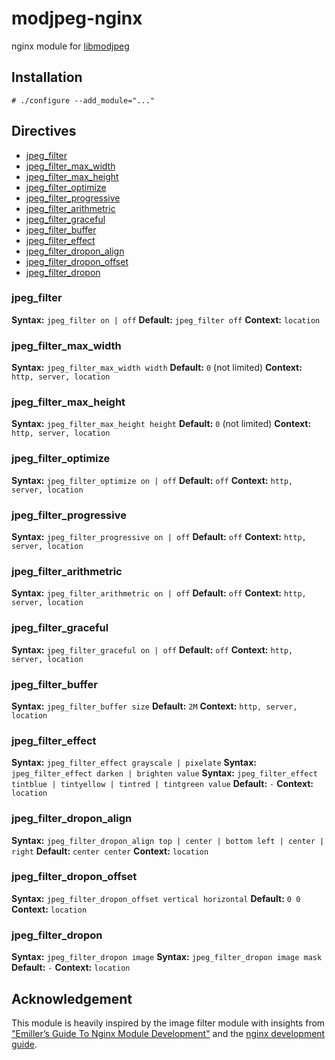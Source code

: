 # modjpeg-nginx

nginx module for [libmodjpeg](https://github.com/ioppermann/libmodjpeg)


## Installation

```
# ./configure --add_module="..."
```

## Directives


- [jpeg_filter](#jpeg_filter)
- [jpeg_filter_max_width](#jpeg_filter_max_width)
- [jpeg_filter_max_height](#jpeg_filter_max_height)
- [jpeg_filter_optimize](#jpeg_filter_optimize)
- [jpeg_filter_progressive](#jpeg_filter_progressive)
- [jpeg_filter_arithmetric](#jpeg_filter_arithmetric)
- [jpeg_filter_graceful](#jpeg_filter_graceful)
- [jpeg_filter_buffer](#jpeg_filter_buffer)
- [jpeg_filter_effect](#jpeg_filter_effect)
- [jpeg_filter_dropon_align](#jpeg_filter_dropon_align)
- [jpeg_filter_dropon_offset](#jpeg_filter_dropon_offset)
- [jpeg_filter_dropon](#jpeg_filter_dropon)

### jpeg_filter

__Syntax:__ `jpeg_filter on | off`
__Default:__ `jpeg_filter off`
__Context:__ `location`

### jpeg_filter_max_width

__Syntax:__ `jpeg_filter_max_width width`
__Default:__ `0` (not limited)
__Context:__ `http, server, location`

### jpeg_filter_max_height

__Syntax:__ `jpeg_filter_max_height height`
__Default:__ `0` (not limited)
__Context:__ `http, server, location`

### jpeg_filter_optimize

__Syntax:__ `jpeg_filter_optimize on | off`
__Default:__ `off`
__Context:__ `http, server, location`

### jpeg_filter_progressive

__Syntax:__ `jpeg_filter_progressive on | off`
__Default:__ `off`
__Context:__ `http, server, location`

### jpeg_filter_arithmetric

__Syntax:__ `jpeg_filter_arithmetric on | off`
__Default:__ `off`
__Context:__ `http, server, location`

### jpeg_filter_graceful

__Syntax:__ `jpeg_filter_graceful on | off`
__Default:__ `off`
__Context:__ `http, server, location`

### jpeg_filter_buffer

__Syntax:__ `jpeg_filter_buffer size`
__Default:__ `2M`
__Context:__ `http, server, location`

### jpeg_filter_effect

__Syntax:__ `jpeg_filter_effect grayscale | pixelate`
__Syntax:__ `jpeg_filter_effect darken | brighten value`
__Syntax:__ `jpeg_filter_effect tintblue | tintyellow | tintred | tintgreen value`
__Default:__ `-`
__Context:__ `location`

### jpeg_filter_dropon_align

__Syntax:__ `jpeg_filter_dropon_align top | center | bottom left | center | right`
__Default:__ `center center`
__Context:__ `location`

### jpeg_filter_dropon_offset

__Syntax:__ `jpeg_filter_dropon_offset vertical horizontal`
__Default:__ `0 0`
__Context:__ `location`

### jpeg_filter_dropon

__Syntax:__ `jpeg_filter_dropon image`
__Syntax:__ `jpeg_filter_dropon image mask`
__Default:__ `-`
__Context:__ `location`

## Acknowledgement

This module is heavily inspired by the image filter module with
insights from
["Emiller’s Guide To Nginx Module Development"](https://www.evanmiller.org/nginx-modules-guide.html)
and the
[nginx development guide](https://nginx.org/en/docs/dev/development_guide.html).
